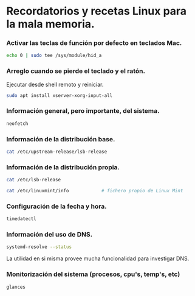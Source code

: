 # Recordatorios y recetas Linux para la mala memoria.

### Activar las teclas de función por defecto en teclados Mac.
```bash
echo 0 | sudo tee /sys/module/hid_a
```

### Arreglo cuando se pierde el teclado y el ratón.
Ejecutar desde shell remoto y reiniciar.
```bash
sudo apt install xserver-xorg-input-all
```

### Información general, pero importante, del sistema.
```bash
neofetch
```

### Información de la distribución base.
```bash
cat /etc/upstream-release/lsb-release
```

### Información de la distribución propia.
```bash
cat /etc/lsb-release

cat /etc/linuxmint/info            # fichero propio de Linux Mint
```

### Configuración de la fecha y hora.
```bash
timedatectl
```

### Información del uso de DNS.
```bash
systemd-resolve --status
```
La utilidad en si misma provee mucha funcionalidad para investigar DNS.

### Monitorización del sistema (procesos, cpu's, temp's, etc)
```bash
glances
```
